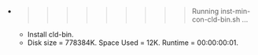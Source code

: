 * >>>>>>>>> Running inst-min-con-cld-bin.sh ...
  * Install cld-bin.
  * Disk size = 778384K. Space Used = 12K. Runtime = 00:00:00:01.
